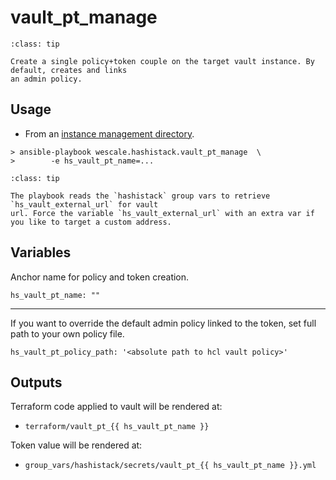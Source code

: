 # vault_pt_manage

```{admonition} Goal
:class: tip

Create a single policy+token couple on the target vault instance. By default, creates and links
an admin policy.
```

## Usage

* From an [instance management directory](/explanations/glossary).

```{code-block}
> ansible-playbook wescale.hashistack.vault_pt_manage  \
>        -e hs_vault_pt_name=...
```

```{admonition} Target vault url
:class: tip

The playbook reads the `hashistack` group vars to retrieve `hs_vault_external_url` for vault
url. Force the variable `hs_vault_external_url` with an extra var if you like to target a custom address.
```

## Variables

Anchor name for policy and token creation.
```{code-block}
hs_vault_pt_name: ""
```
----

If you want to override the default admin policy linked to the token, set full path
to your own policy file.
```{code-block}
hs_vault_pt_policy_path: '<absolute path to hcl vault policy>'
```

## Outputs

Terraform code applied to vault will be rendered at:
* `terraform/vault_pt_{{ hs_vault_pt_name }}`

Token value will be rendered at:
* `group_vars/hashistack/secrets/vault_pt_{{ hs_vault_pt_name }}.yml`


